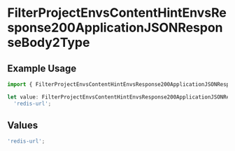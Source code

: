 # FilterProjectEnvsContentHintEnvsResponse200ApplicationJSONResponseBody2Type

## Example Usage

```typescript
import { FilterProjectEnvsContentHintEnvsResponse200ApplicationJSONResponseBody2Type } from '@vercel/client/models/operations';

let value: FilterProjectEnvsContentHintEnvsResponse200ApplicationJSONResponseBody2Type =
  'redis-url';
```

## Values

```typescript
'redis-url';
```
